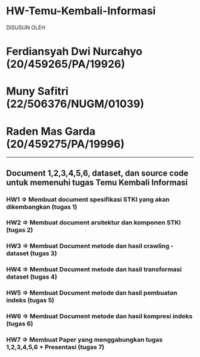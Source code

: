# HW-Temu-Kembali-Informasi
DISUSUN OLEH

# Ferdiansyah Dwi Nurcahyo						      (20/459265/PA/19926)

# Muny Safitri                      			  (22/506376/NUGM/01039)

# Raden Mas Garda            						    (20/459275/PA/19996)

-------------------------------------------------------------------------------------------------------------
## Document 1,2,3,4,5,6, dataset, dan source code untuk memenuhi tugas Temu Kembali Informasi


### HW1 => Membuat document spesifikasi STKI yang akan dikembangkan (tugas 1)

### HW2 => Membuat document arsitektur dan komponen STKI (tugas 2)

### HW3 => Membuat Document metode dan hasil crawling - dataset (tugas 3)

### HW4 => Membuat Document  metode dan hasil transformasi dataset (tugas 4)

### HW5 => Membuat Document  metode dan hasil pembuatan indeks (tugas 5)

### HW6 => Membuat Document  metode dan hasil kompresi indeks (tugas 6)

### HW7 => Membuat Paper yang menggabungkan tugas 1,2,3,4,5,6 + Presentasi (tugas 7)
